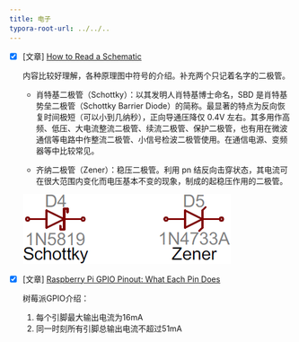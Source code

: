 ```yaml
---
title: 电子
typora-root-url: ../../..
---
```


- [x] [文章] [How to Read a Schematic](https://learn.sparkfun.com/tutorials/how-to-read-a-schematic/all)

  内容比较好理解，各种原理图中符号的介绍。补充两个只记着名字的二极管。

  - 肖特基二极管（Schottky）：以其发明人肖特基博士命名，SBD 是肖特基势垒二极管（Schottky Barrier Diode）的简称。最显著的特点为反向恢复时间极短（可以小到几纳秒），正向导通压降仅 0.4V 左右。其多用作高频、低压、大电流整流二极管、续流二极管、保护二极管，也有用在微波通信等电路中作整流二极管、小信号检波二极管使用。在通信电源、变频器等中比较常见。
  
  - 齐纳二极管（Zener）：稳压二极管。利用 pn 结反向击穿状态，其电流可在很大范围内变化而电压基本不变的现象，制成的起稳压作用的二极管。
  
  ![齐纳二极管](/images/diode.png)



- [x] [文章] [Raspberry Pi GPIO Pinout: What Each Pin Does](https://www.tomshardware.com/reviews/raspberry-pi-gpio-pinout,6122.html)

  树莓派GPIO介绍：

  1. 每个引脚最大输出电流为16mA
  2. 同一时刻所有引脚总输出电流不超过51mA

